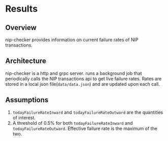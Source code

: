 # Results

## Overview
nip-checker provides information on current failure rates of NIP transactions.

## Architecture
nip-checker is a http and grpc server. runs a background job that periodically calls the NIP transactions api to get live failure rates. Rates are stored in a local json file(```data/data.json```) and are updated upon each call.  

## Assumptions
1. ```todayFailureRateInward``` and ```todayFailureRateOutward``` are the quantities of interest.
2. A threshold of 0.5% for both ```todayFailureRateInward``` and ```todayFailureRateOutward```. Effective failure rate is the maximum of the two.


